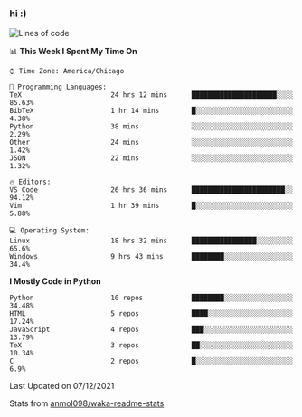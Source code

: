 ### hi :)

<!--START_SECTION:waka-->
![Lines of code](https://img.shields.io/badge/From%20Hello%20World%20I%27ve%20Written-552%20Thousand%20lines%20of%20code-blue)

📊 **This Week I Spent My Time On** 

```text
⌚︎ Time Zone: America/Chicago

💬 Programming Languages: 
TeX                      24 hrs 12 mins      █████████████████████░░░░   85.63% 
BibTeX                   1 hr 14 mins        █░░░░░░░░░░░░░░░░░░░░░░░░   4.38% 
Python                   38 mins             ░░░░░░░░░░░░░░░░░░░░░░░░░   2.29% 
Other                    24 mins             ░░░░░░░░░░░░░░░░░░░░░░░░░   1.42% 
JSON                     22 mins             ░░░░░░░░░░░░░░░░░░░░░░░░░   1.32%

🔥 Editors: 
VS Code                  26 hrs 36 mins      ███████████████████████░░   94.12% 
Vim                      1 hr 39 mins        █░░░░░░░░░░░░░░░░░░░░░░░░   5.88%

💻 Operating System: 
Linux                    18 hrs 32 mins      ████████████████░░░░░░░░░   65.6% 
Windows                  9 hrs 43 mins       ████████░░░░░░░░░░░░░░░░░   34.4%

```

**I Mostly Code in Python** 

```text
Python                   10 repos            ████████░░░░░░░░░░░░░░░░░   34.48% 
HTML                     5 repos             ████░░░░░░░░░░░░░░░░░░░░░   17.24% 
JavaScript               4 repos             ███░░░░░░░░░░░░░░░░░░░░░░   13.79% 
TeX                      3 repos             ██░░░░░░░░░░░░░░░░░░░░░░░   10.34% 
C                        2 repos             █░░░░░░░░░░░░░░░░░░░░░░░░   6.9%

```



 Last Updated on 07/12/2021
<!--END_SECTION:waka-->

Stats from [anmol098/waka-readme-stats](https://github.com/anmol098/waka-readme-stats)